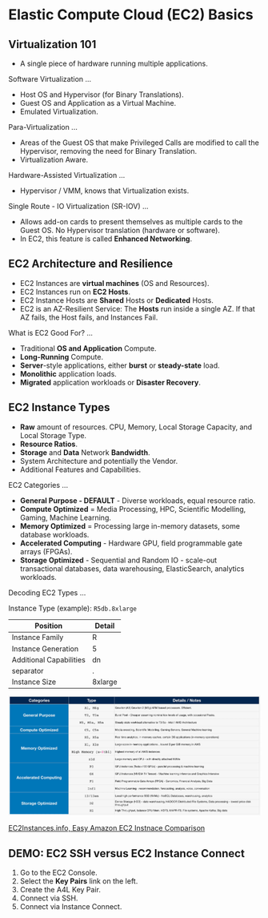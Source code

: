 # Elastic Compute Cloud (EC2) Basics

## Virtualization 101

* A single piece of hardware running multiple applications.

Software Virtualization ...

* Host OS and Hypervisor (for Binary Translations).
* Guest OS and Application as a Virtual Machine.
* Emulated Virtualization.

Para-Virtualization ...

* Areas of the Guest OS that make Privileged Calls are modified to call the Hypervisor, removing the need for Binary Translation.
* Virtualization Aware.

Hardware-Assisted Virtualization ...

* Hypervisor / VMM, knows that Virtualization exists.

Single Route - IO Virtualization (SR-IOV) ...

* Allows add-on cards to present themselves as multiple cards to the Guest OS. No Hypervisor translation (hardware or software).
* In EC2, this feature is called **Enhanced Networking**.

## EC2 Architecture and Resilience

* EC2 Instances are **virtual machines** (OS and Resources).
* EC2 Instances run on **EC2 Hosts**.
* EC2 Instance Hosts are **Shared** Hosts or **Dedicated** Hosts.
* EC2 is an AZ-Resilient Service: The **Hosts** run inside a single AZ. If that AZ fails, the Host fails, and Instances Fail.

What is EC2 Good For? ...

* Traditional **OS and Application** Compute.
* **Long-Running** Compute.
* **Server**-style applications, either **burst** or **steady-state** load.
* **Monolithic** application loads.
* **Migrated** application workloads or **Disaster Recovery**.

## EC2 Instance Types

* **Raw** amount of resources. CPU, Memory, Local Storage Capacity, and Local Storage Type.
* **Resource Ratios**.
* **Storage** and **Data** Network **Bandwidth**.
* System Architecture and potentially the Vendor.
* Additional Features and Capabilities.

EC2 Categories ...

* **General Purpose - DEFAULT** - Diverse workloads, equal resource ratio.
* **Compute Optimized** = Media Processing, HPC, Scientific Modelling, Gaming, Machine Learning.
* **Memory Optimized** = Processing large in-memory datasets, some database workloads.
* **Accelerated Computing** - Hardware GPU, field programmable gate arrays (FPGAs).
* **Storage Optimized** - Sequential and Random IO - scale-out transactional databases, data warehousing, ElasticSearch, analytics workloads.

Decoding EC2 Types ...

Instance Type (example): `R5db.8xlarge`

| Position                | Detail  |
|-------------------------|---------|
| Instance Family         | R       |
| Instance Generation     | 5       |
| Additional Capabilities | dn      |
| separator               | .       |
| Instance Size           | 8xlarge |

![EC2 Instance Types Chart](../images/EC2-Instance-Types.png)

[EC2Instances.info, Easy Amazon EC2 Instnace Comparison](https://instances.vantage.sh/)

## DEMO: EC2 SSH versus EC2 Instance Connect

1. Go to the EC2 Console.
2. Select the **Key Pairs** link on the left.
3. Create the A4L Key Pair.
4. Connect via SSH.
5. Connect via Instance Connect.
